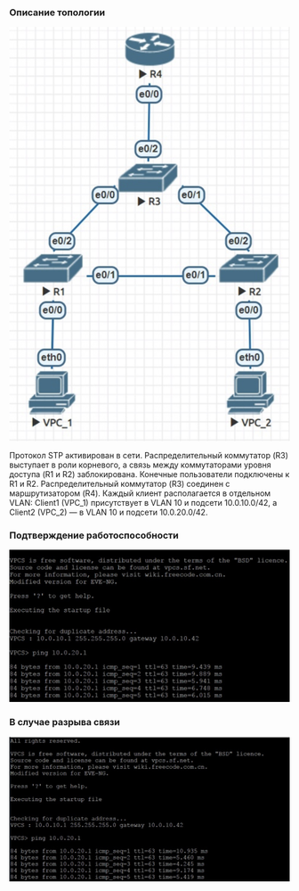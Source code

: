 ### Описание топологии

![image info](top.jpg)

Протокол STP активирован в сети. Распределительный коммутатор (R3) выступает в роли корневого, а связь между коммутаторами уровня доступа (R1 и R2) заблокирована. Конечные пользователи подключены к R1 и R2. Распределительный коммутатор (R3) соединен с маршрутизатором (R4). Каждый клиент располагается в отдельном VLAN: Client1 (VPC_1) присутствует в VLAN 10 и подсети 10.0.10.0/42, а Client2 (VPC_2) — в VLAN 10 и подсети 10.0.20.0/42.


### Подтверждение работоспособности

![image info](screen1.jpg)

### В случае разрыва связи 

![image info](screen2.jpg)

